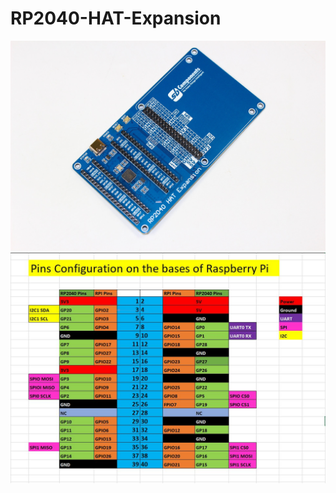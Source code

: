 # RP2040-HAT-Expansion

<img src = "https://github.com/sbcshop/RP2040-HAT-Expansion/blob/main/images/img.JPG"/>


<img src = "https://github.com/sbcshop/RP2040-HAT-Expansion/blob/main/images/img2.JPG"/>
